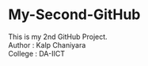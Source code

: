 # My-Second-GitHub
This is my 2nd GitHub Project.
<br> 
Author : Kalp Chaniyara
<br>
College : DA-IICT
